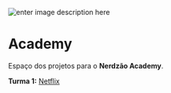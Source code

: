 
![enter image description here](https://raw.githubusercontent.com/nerdzao/academy/master/logo.png)

# Academy

Espaço dos projetos para o **Nerdzão Academy**.

**Turma 1:** [Netflix](https://github.com/nerdzao/academy/tree/netflix)